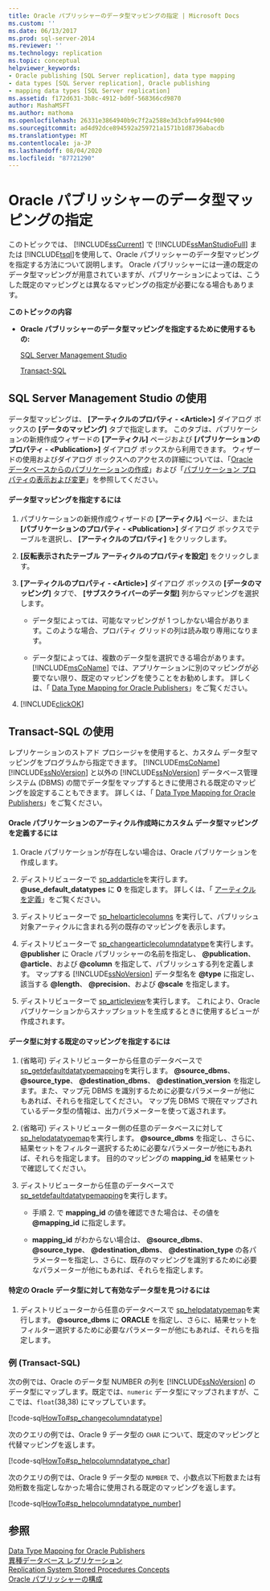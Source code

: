 ```yaml
---
title: Oracle パブリッシャーのデータ型マッピングの指定 | Microsoft Docs
ms.custom: ''
ms.date: 06/13/2017
ms.prod: sql-server-2014
ms.reviewer: ''
ms.technology: replication
ms.topic: conceptual
helpviewer_keywords:
- Oracle publishing [SQL Server replication], data type mapping
- data types [SQL Server replication], Oracle publishing
- mapping data types [SQL Server replication]
ms.assetid: f172d631-3b8c-4912-bd0f-568366cd9870
author: MashaMSFT
ms.author: mathoma
ms.openlocfilehash: 26331e3864940b9c7f2a2588e3d3cbfa9944c900
ms.sourcegitcommit: ad4d92dce894592a259721a1571b1d8736abacdb
ms.translationtype: MT
ms.contentlocale: ja-JP
ms.lasthandoff: 08/04/2020
ms.locfileid: "87721290"
---
```

# <a name="specify-data-type-mappings-for-an-oracle-publisher"></a>Oracle パブリッシャーのデータ型マッピングの指定
  このトピックでは、 [!INCLUDE[ssCurrent](../../../includes/sscurrent-md.md)] で [!INCLUDE[ssManStudioFull](../../../includes/ssmanstudiofull-md.md)] または [!INCLUDE[tsql](../../../includes/tsql-md.md)]を使用して、Oracle パブリッシャーのデータ型マッピングを指定する方法について説明します。 Oracle パブリッシャーには一連の既定のデータ型マッピングが用意されていますが、パブリケーションによっては、こうした既定のマッピングとは異なるマッピングの指定が必要になる場合もあります。  
  
 **このトピックの内容**  
  
-   **Oracle パブリッシャーのデータ型マッピングを指定するために使用するもの:**  
  
     [SQL Server Management Studio](#SSMSProcedure)  
  
     [Transact-SQL](#TsqlProcedure)  
  
##  <a name="using-sql-server-management-studio"></a><a name="SSMSProcedure"></a> SQL Server Management Studio の使用  
 データ型マッピングは、 **[アーティクルのプロパティ - \<Article>]** ダイアログ ボックスの **[データのマッピング]** タブで指定します。 このタブは、パブリケーションの新規作成ウィザードの **[アーティクル]** ページおよび **[パブリケーションのプロパティ - \<Publication>]** ダイアログ ボックスから利用できます。 ウィザードの使用およびダイアログ ボックスへのアクセスの詳細については、「[Oracle データベースからのパブリケーションの作成](create-a-publication-from-an-oracle-database.md)」および「[パブリケーション プロパティの表示および変更](view-and-modify-publication-properties.md)」を参照してください。  
  
#### <a name="to-specify-a-data-type-mapping"></a>データ型マッピングを指定するには  
  
1.  パブリケーションの新規作成ウィザードの **[アーティクル]** ページ、または **[パブリケーションのプロパティ - \<Publication>]** ダイアログ ボックスでテーブルを選択し、 **[アーティクルのプロパティ]** をクリックします。  
  
2.  **[反転表示されたテーブル アーティクルのプロパティを設定]** をクリックします。  
  
3.  **[アーティクルのプロパティ - \<Article>]** ダイアログ ボックスの **[データのマッピング]** タブで、 **[サブスクライバーのデータ型]** 列からマッピングを選択します。  
  
    -   データ型によっては、可能なマッピングが 1 つしかない場合があります。このような場合、プロパティ グリッドの列は読み取り専用になります。  
  
    -   データ型によっては、複数のデータ型を選択できる場合があります。 [!INCLUDE[msCoName](../../../includes/msconame-md.md)] では、アプリケーションに別のマッピングが必要でない限り、既定のマッピングを使うことをお勧めします。 詳しくは、「 [Data Type Mapping for Oracle Publishers](../non-sql/data-type-mapping-for-oracle-publishers.md)」をご覧ください。  
  
4.  [!INCLUDE[clickOK](../../../includes/clickok-md.md)]  
  
##  <a name="using-transact-sql"></a><a name="TsqlProcedure"></a> Transact-SQL の使用  
 レプリケーションのストアド プロシージャを使用すると、カスタム データ型マッピングをプログラムから指定できます。 [!INCLUDE[msCoName](../../../includes/msconame-md.md)] [!INCLUDE[ssNoVersion](../../../includes/ssnoversion-md.md)] と以外の [!INCLUDE[ssNoVersion](../../../includes/ssnoversion-md.md)] データベース管理システム (DBMS) の間でデータ型をマップするときに使用される既定のマッピングを設定することもできます。 詳しくは、「 [Data Type Mapping for Oracle Publishers](../non-sql/data-type-mapping-for-oracle-publishers.md)」をご覧ください。  
  
#### <a name="to-define-custom-data-type-mappings-when-creating-an-article-belonging-to-an-oracle-publication"></a>Oracle パブリケーションのアーティクル作成時にカスタム データ型マッピングを定義するには  
  
1.  Oracle パブリケーションが存在しない場合は、Oracle パブリケーションを作成します。  
  
2.  ディストリビューターで [sp_addarticle](/sql/relational-databases/system-stored-procedures/sp-addarticle-transact-sql)を実行します。 **\@use_default_datatypes** に **0** を指定します。 詳しくは、「 [アーティクルを定義](define-an-article.md)」をご覧ください。  
  
3.  ディストリビューターで [sp_helparticlecolumns](/sql/relational-databases/system-stored-procedures/sp-helparticlecolumns-transact-sql) を実行して、パブリッシュ対象アーティクルに含まれる列の既存のマッピングを表示します。  
  
4.  ディストリビューターで [sp_changearticlecolumndatatype](/sql/relational-databases/system-stored-procedures/sp-changearticlecolumndatatype-transact-sql)を実行します。 **\@publisher** に Oracle パブリッシャーの名前を指定し、 **\@publication**、 **\@article**、および **\@column** を指定して、パブリッシュする列を定義します。 マップする [!INCLUDE[ssNoVersion](../../../includes/ssnoversion-md.md)] データ型名を **\@type** に指定し、該当する **\@length**、 **\@precision**、および **\@scale** を指定します。  
  
5.  ディストリビューターで [sp_articleview](/sql/relational-databases/system-stored-procedures/sp-articleview-transact-sql)を実行します。 これにより、Oracle パブリケーションからスナップショットを生成するときに使用するビューが作成されます。  
  
#### <a name="to-specify-a-mapping-as-the-default-mapping-for-a-data-type"></a>データ型に対する既定のマッピングを指定するには  
  
1.  (省略可) ディストリビューターから任意のデータベースで [sp_getdefaultdatatypemapping](/sql/relational-databases/system-stored-procedures/sp-getdefaultdatatypemapping-transact-sql)を実行します。 **\@source_dbms**、 **\@source_type**、 **\@destination_dbms**、 **\@destination_version** を指定します。また、マップ元 DBMS を識別するために必要なパラメーターが他にもあれば、それらを指定してください。 マップ先 DBMS で現在マップされているデータ型の情報は、出力パラメーターを使って返されます。  
  
2.  (省略可) ディストリビューター側の任意のデータベースに対して [sp_helpdatatypemap](/sql/relational-databases/system-stored-procedures/sp-helpdatatypemap-transact-sql)を実行します。 **\@source_dbms** を指定し、さらに、結果セットをフィルター選択するために必要なパラメーターが他にもあれば、それらを指定します。 目的のマッピングの **mapping_id** を結果セットで確認してください。  
  
3.  ディストリビューターから任意のデータベースで [sp_setdefaultdatatypemapping](/sql/relational-databases/system-stored-procedures/sp-setdefaultdatatypemapping-transact-sql)を実行します。  
  
    -   手順 2. で **mapping_id** の値を確認できた場合は、その値を **\@mapping_id** に指定します。  
  
    -   **mapping_id** がわからない場合は、 **\@source_dbms**、 **\@source_type**、 **\@destination_dbms**、 **\@destination_type** の各パラメーターを指定し、さらに、既存のマッピングを識別するために必要なパラメーターが他にもあれば、それらを指定します。  
  
#### <a name="to-find-valid-data-types-for-a-given-oracle-data-type"></a>特定の Oracle データ型に対して有効なデータ型を見つけるには  
  
1.  ディストリビューターから任意のデータベースで [sp_helpdatatypemap](/sql/relational-databases/system-stored-procedures/sp-helpdatatypemap-transact-sql)を実行します。 **\@source_dbms** に **ORACLE** を指定し、さらに、結果セットをフィルター選択するために必要なパラメーターが他にもあれば、それらを指定します。  
  
###  <a name="examples-transact-sql"></a><a name="TsqlExample"></a> 例 (Transact-SQL)  
 次の例では、Oracle のデータ型 NUMBER の列を [!INCLUDE[ssNoVersion](../../../includes/ssnoversion-md.md)] のデータ型にマップします。既定では、`numeric` データ型にマップされますが、ここでは、`float`(38,38) にマップしています。  
  
 [!code-sql[HowTo#sp_changecolumndatatype](../../../snippets/tsql/SQL15/replication/howto/tsql/datatypemapping.sql#sp_changecolumndatatype)]  
  
 次のクエリの例では、Oracle 9 データ型の `CHAR` について、既定のマッピングと代替マッピングを返します。  
  
 [!code-sql[HowTo#sp_helpcolumndatatype_char](../../../snippets/tsql/SQL15/replication/howto/tsql/datatypemapping.sql#sp_helpcolumndatatype_char)]  
  
 次のクエリの例では、Oracle 9 データ型の `NUMBER` で、小数点以下桁数または有効桁数を指定しなかった場合に使用される既定のマッピングを返します。  
  
 [!code-sql[HowTo#sp_helpcolumndatatype_number](../../../snippets/tsql/SQL15/replication/howto/tsql/datatypemapping.sql#sp_helpcolumndatatype_number)]  
  
## <a name="see-also"></a>参照  
 [Data Type Mapping for Oracle Publishers](../non-sql/data-type-mapping-for-oracle-publishers.md)   
 [異種データベース レプリケーション](../non-sql/heterogeneous-database-replication.md)   
 [Replication System Stored Procedures Concepts](../concepts/replication-system-stored-procedures-concepts.md)   
 [Oracle パブリッシャーの構成](../non-sql/configure-an-oracle-publisher.md)  
  
  
